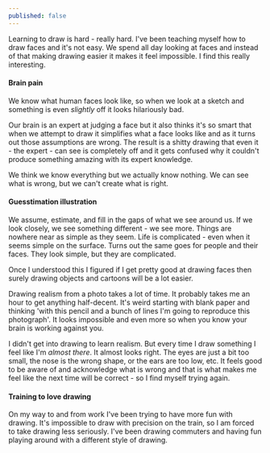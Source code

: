```yaml
---
published: false
---
```


Learning to draw is hard - really hard. I've been teaching myself how to draw faces and it's not easy. We spend all day looking at faces and instead of that making drawing easier it makes it feel impossible. I find this really interesting.

#### Brain pain

We know what human faces look like, so when we look at a sketch and something is even _slightly_ off it looks hilariously bad.

Our brain is an expert at judging a face but it also thinks it's so smart that when we attempt to draw it simplifies what a face looks like and as it turns out those assumptions are wrong. The result is a shitty drawing that even it - the expert - can see is completely off and it gets confused why it couldn't produce something amazing with its expert knowledge.

We think we know everything but we actually know nothing. We can see what is wrong, but we can't create what is right.

#### Guesstimation illustration

We assume, estimate, and fill in the gaps of what we see around us. If we look closely, we see something different - we see more. Things are nowhere near as simple as they seem. Life is complicated - even when it seems simple on the surface. Turns out the same goes for people and their faces. They look simple, but they are complicated.

Once I understood this I figured if I get pretty good at drawing faces then surely drawing objects and cartoons will be a lot easier.

Drawing realism from a photo takes a lot of time. It probably takes me an hour to get anything half-decent. It's weird starting with blank paper and thinking 'with this pencil and a bunch of lines I'm going to reproduce this photograph'. It looks impossible and even more so when you know your brain is working against you.

I didn't get into drawing to learn realism. But every time I draw something I feel like I'm _almost there_. It almost looks right. The eyes are just a bit too small, the nose is the wrong shape, or the ears are too low, etc. It feels good to be aware of and acknowledge what is wrong and that is what makes me feel like the next time will be correct - so I find myself trying again.

#### Training to love drawing

On my way to and from work I've been trying to have more fun with drawing. It's impossible to draw with precision on the train, so I am forced to take drawing less seriously. I've been drawing commuters and having fun playing around with a different style of drawing.

